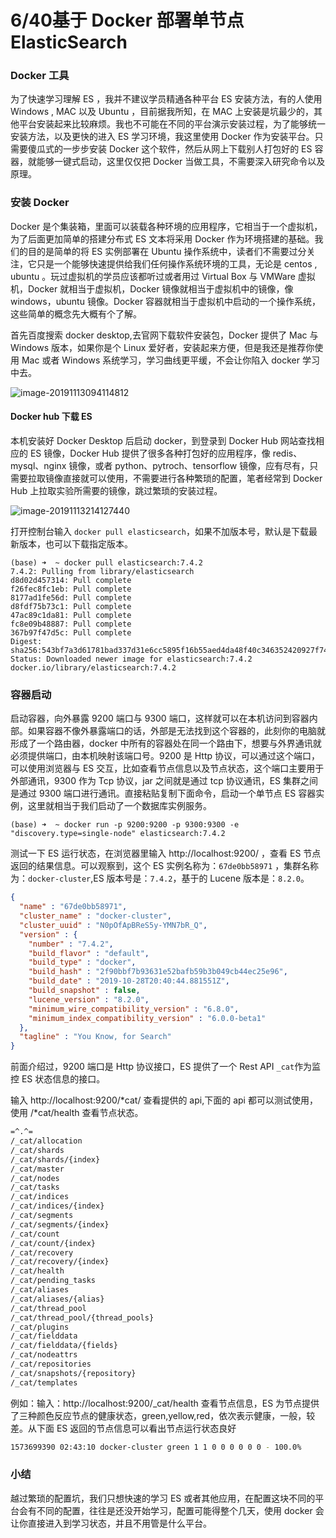# 6/40基于 Docker 部署单节点 ElasticSearch

### Docker 工具

为了快速学习理解 ES ，我并不建议学员精通各种平台 ES 安装方法，有的人使用 Windows , MAC 以及 Ubuntu ，目前据我所知，在 MAC 上安装是坑最少的，其他平台安装起来比较麻烦。我也不可能在不同的平台演示安装过程，为了能够统一安装方法，以及更快的进入 ES 学习环境，我这里使用 Docker 作为安装平台。只需要傻瓜式的一步步安装 Docker 这个软件，然后从网上下载别人打包好的 ES 容器，就能够一键式启动，这里仅仅把 Docker 当做工具，不需要深入研究命令以及原理。

### 安装 Docker

Docker 是个集装箱，里面可以装载各种环境的应用程序，它相当于一个虚拟机，为了后面更加简单的搭建分布式 ES 文本将采用 Docker 作为环境搭建的基础。我们的目的是简单的将 ES 实例部署在 Ubuntu 操作系统中，读者们不需要过分关注，它只是一个能够快速提供给我们任何操作系统环境的工具，无论是 centos , ubuntu 。玩过虚拟机的学员应该都听过或者用过 Virtual Box 与 VMWare 虚拟机，Docker 就相当于虚拟机，Docker 镜像就相当于虚拟机中的镜像，像 windows，ubuntu 镜像。Docker 容器就相当于虚拟机中启动的一个操作系统，这些简单的概念先大概有个了解。

首先百度搜索 docker desktop,去官网下载软件安装包，Docker 提供了 Mac 与 Windows 版本，如果你是个 Linux 爱好者，安装起来方便，但是我还是推荐你使用 Mac 或者 Windows 系统学习，学习曲线更平缓，不会让你陷入 docker 学习中去。

![image-20191113094114812](https://images.gitbook.cn/2020-04-07-054407.png)

#### Docker hub 下载 ES

本机安装好 Docker Desktop 后启动 docker，到登录到 Docker Hub 网站查找相应的 ES 镜像，Docker Hub 提供了很多各种打包好的应用程序，像 redis、mysql、nginx 镜像，或者 python、pytroch、tensorflow 镜像，应有尽有，只需要拉取镜像直接就可以使用，不需要进行各种繁琐的配置，笔者经常到 Docker Hub 上拉取实验所需要的镜像，跳过繁琐的安装过程。

![image-20191113214127440](https://images.gitbook.cn/2020-04-07-054417.png)

打开控制台输入 `docker pull elasticsearch`，如果不加版本号，默认是下载最新版本，也可以下载指定版本。

```shell
(base) ➜  ~ docker pull elasticsearch:7.4.2
7.4.2: Pulling from library/elasticsearch
d8d02d457314: Pull complete 
f26fec8fc1eb: Pull complete 
8177ad1fe56d: Pull complete 
d8fdf75b73c1: Pull complete 
47ac89c1da81: Pull complete 
fc8e09b48887: Pull complete 
367b97f47d5c: Pull complete 
Digest: sha256:543bf7a3d61781bad337d31e6cc5895f16b55aed4da48f40c346352420927f74
Status: Downloaded newer image for elasticsearch:7.4.2
docker.io/library/elasticsearch:7.4.2
```

### 容器启动

启动容器，向外暴露 9200 端口与 9300 端口，这样就可以在本机访问到容器内部。如果容器不像外暴露端口的话，外部是无法找到这个容器的，此刻你的电脑就形成了一个路由器，docker 中所有的容器处在同一个路由下，想要与外界通讯就必须提供端口，由本机映射该端口号。9200 是 Http 协议，可以通过这个端口，可以使用浏览器与 ES 交互，比如查看节点信息以及节点状态，这个端口主要用于外部通讯，9300 作为 Tcp 协议，jar 之间就是通过 tcp 协议通讯，ES 集群之间是通过 9300 端口进行通讯。直接粘贴复制下面命令，启动一个单节点 ES 容器实例，这里就相当于我们启动了一个数据库实例服务。

```shell
(base) ➜  ~ docker run -p 9200:9200 -p 9300:9300 -e "discovery.type=single-node" elasticsearch:7.4.2 
```

测试一下 ES 运行状态，在浏览器里输入 http://localhost:9200/ ，查看 ES 节点返回的结果信息。可以观察到，这个 ES 实例名称为：`67de0bb58971` ，集群名称为：`docker-cluster`,ES 版本号是：`7.4.2`，基于的 Lucene 版本是：`8.2.0`。

```json
{
  "name" : "67de0bb58971",
  "cluster_name" : "docker-cluster",
  "cluster_uuid" : "N0pOfApBReS5y-YMN7bR_Q",
  "version" : {
    "number" : "7.4.2",
    "build_flavor" : "default",
    "build_type" : "docker",
    "build_hash" : "2f90bbf7b93631e52bafb59b3b049cb44ec25e96",
    "build_date" : "2019-10-28T20:40:44.881551Z",
    "build_snapshot" : false,
    "lucene_version" : "8.2.0",
    "minimum_wire_compatibility_version" : "6.8.0",
    "minimum_index_compatibility_version" : "6.0.0-beta1"
  },
  "tagline" : "You Know, for Search"
}
```

前面介绍过，9200 端口是 Http 协议接口，ES 提供了一个 Rest API `_cat`作为监控 ES 状态信息的接口。

输入 http://localhost:9200/*cat/ 查看提供的 api,下面的 api 都可以测试使用，使用 /*cat/health 查看节点状态。

```bash
=^.^=
/_cat/allocation
/_cat/shards
/_cat/shards/{index}
/_cat/master
/_cat/nodes
/_cat/tasks
/_cat/indices
/_cat/indices/{index}
/_cat/segments
/_cat/segments/{index}
/_cat/count
/_cat/count/{index}
/_cat/recovery
/_cat/recovery/{index}
/_cat/health
/_cat/pending_tasks
/_cat/aliases
/_cat/aliases/{alias}
/_cat/thread_pool
/_cat/thread_pool/{thread_pools}
/_cat/plugins
/_cat/fielddata
/_cat/fielddata/{fields}
/_cat/nodeattrs
/_cat/repositories
/_cat/snapshots/{repository}
/_cat/templates
```

例如：输入：http://localhost:9200/_cat/health 查看节点信息，ES 为节点提供了三种颜色反应节点的健康状态，green,yellow,red，依次表示健康，一般，较差。从下面 ES 返回的节点信息可以看出节点运行状态良好

```bash
1573699390 02:43:10 docker-cluster green 1 1 0 0 0 0 0 0 - 100.0%
```

### 小结

越过繁琐的配置坑，我们只想快速的学习 ES 或者其他应用，在配置这块不同的平台会有不同的配置，往往是还没开始学习，配置可能得整个几天，使用 docker 会让你直接进入到学习状态，并且不用管是什么平台。